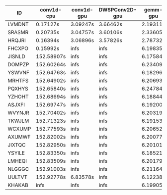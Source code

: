 |ID|conv1d-cpu|conv1d-gpu|DWSPConv2D-gpu|gemm-gpu|avg|
|-|-|-|-|-|-|
|LVMDNT|0.17127s|3.09247s|3.66462s|2.19311s|2.28037s|
|SRASMR|0.20735s|3.04757s|3.60106s|2.33605s|2.29800s|
|HRQJRI|0.16394s|3.06896s|3.57826s|2.78732s|2.39962s|
|FHCXPO|0.15992s|infs|infs|6.19835s|infs|
|JISNLD|152.58907s|infs|infs|6.17584s|infs|
|DOMPZP|152.60264s|infs|infs|6.23409s|infs|
|YSWVNF|152.64763s|infs|infs|6.18296s|infs|
|MRHTFS|152.64902s|infs|infs|6.20693s|infs|
|PQXHYS|152.65840s|infs|infs|6.24784s|infs|
|YZHOHT|152.68694s|infs|infs|6.18844s|infs|
|ASJXFI|152.69747s|infs|infs|6.19200s|infs|
|WVYNJR|152.70402s|infs|infs|6.20319s|infs|
|TKWJLM|152.71323s|infs|infs|6.19153s|infs|
|WCXUMP|152.77593s|infs|infs|6.20652s|infs|
|AXUMWF|152.82002s|infs|infs|6.20077s|infs|
|JIXTQC|152.82950s|infs|infs|6.20101s|infs|
|YSYILE|152.83350s|infs|infs|6.18521s|infs|
|LMHEQI|152.83509s|infs|infs|6.20179s|infs|
|NLGGGC|152.91003s|infs|infs|6.21164s|infs|
|UULTVT|152.92778s|6.83578s|infs|6.12238s|infs|
|KHAKAB|infs|infs|infs|6.19905s|infs|
